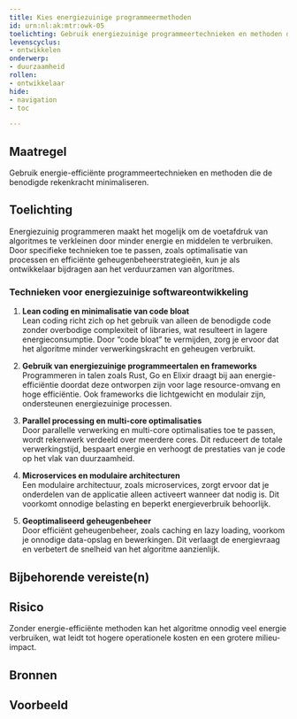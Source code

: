 ```yaml
---
title: Kies energiezuinige programmeermethoden
id: urn:nl:ak:mtr:owk-05
toelichting: Gebruik energiezuinige programmeertechnieken en methoden die de benodigde rekenkracht minimaliseren.
levenscyclus:
- ontwikkelen
onderwerp:
- duurzaamheid
rollen:
- ontwikkelaar
hide:
- navigation
- toc

---
```


<!-- Let op! onderstaande regel met 'tags' niet weghalen! Deze maakt automatisch de knopjes op basis van de metadata  -->
<!-- tags -->

## Maatregel
Gebruik energie-efficiënte programmeertechnieken en methoden die de benodigde rekenkracht minimaliseren.

## Toelichting
Energiezuinig programmeren maakt het mogelijk om de voetafdruk van algoritmes te verkleinen door minder energie en middelen te verbruiken. Door specifieke technieken toe te passen, zoals optimalisatie van processen en efficiënte geheugenbeheerstrategieën, kun je als ontwikkelaar bijdragen aan het verduurzamen van algoritmes.

### Technieken voor energiezuinige softwareontwikkeling
1. **Lean coding en minimalisatie van code bloat**  
   Lean coding richt zich op het gebruik van alleen de benodigde code zonder overbodige complexiteit of libraries, wat resulteert in lagere energieconsumptie. Door “code bloat” te vermijden, zorg je ervoor dat het algoritme minder verwerkingskracht en geheugen verbruikt.

2. **Gebruik van energiezuinige programmeertalen en frameworks**  
   Programmeren in talen zoals Rust, Go en Elixir draagt bij aan energie-efficiëntie doordat deze ontworpen zijn voor lage resource-omvang en hoge efficiëntie. Ook frameworks die lichtgewicht en modulair zijn, ondersteunen energiezuinige processen.

3. **Parallel processing en multi-core optimalisaties**  
   Door parallelle verwerking en multi-core optimalisaties toe te passen, wordt rekenwerk verdeeld over meerdere cores. Dit reduceert de totale verwerkingstijd, bespaart energie en verhoogt de prestaties van je code op het vlak van duurzaamheid.

4. **Microservices en modulaire architecturen**  
   Een modulaire architectuur, zoals microservices, zorgt ervoor dat je onderdelen van de applicatie alleen activeert wanneer dat nodig is. Dit voorkomt onnodige belasting en beperkt energieverbruik behoorlijk.

5. **Geoptimaliseerd geheugenbeheer**  
   Door efficiënt geheugenbeheer, zoals caching en lazy loading, voorkom je onnodige data-opslag en bewerkingen. Dit verlaagt de energievraag en verbetert de snelheid van het algoritme aanzienlijk.

## Bijbehorende vereiste(n)
<!-- list_vereisten_on_maatregelen_page -->

## Risico
Zonder energie-efficiënte methoden kan het algoritme onnodig veel energie verbruiken, wat leidt tot hogere operationele kosten en een grotere milieu-impact.

## Bronnen

## Voorbeeld
<!-- Voeg hier een voorbeeld toe, door er bijvoorbeeld naar te verwijzen -->
